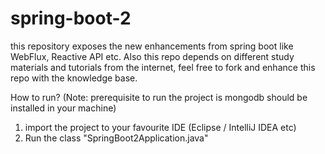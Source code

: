# spring-boot-2
this repository exposes the new enhancements from spring boot like WebFlux, Reactive API etc. 
Also this repo depends on different study materials and tutorials from the internet, feel free to fork and enhance this repo with the knowledge base.

How to run?
(Note: prerequisite to run the project is mongodb should be installed in your machine)
1. import the project to your favourite IDE (Eclipse / IntelliJ IDEA etc)
2. Run the class "SpringBoot2Application.java"
